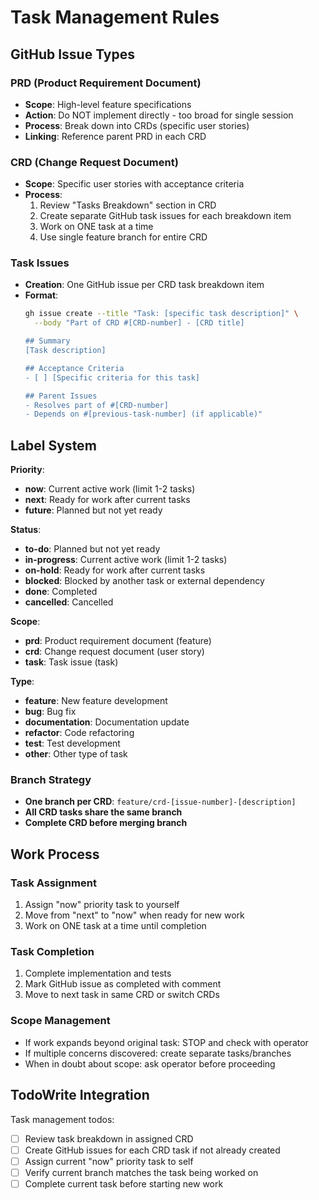 # Task Management Rules

## GitHub Issue Types

### PRD (Product Requirement Document)
- **Scope**: High-level feature specifications  
- **Action**: Do NOT implement directly - too broad for single session
- **Process**: Break down into CRDs (specific user stories)
- **Linking**: Reference parent PRD in each CRD

### CRD (Change Request Document)  
- **Scope**: Specific user stories with acceptance criteria
- **Process**: 
  1. Review "Tasks Breakdown" section in CRD
  2. Create separate GitHub task issues for each breakdown item
  3. Work on ONE task at a time
  4. Use single feature branch for entire CRD

### Task Issues
- **Creation**: One GitHub issue per CRD task breakdown item
- **Format**:
  ```bash
  gh issue create --title "Task: [specific task description]" \
    --body "Part of CRD #[CRD-number] - [CRD title]
  
  ## Summary
  [Task description]
  
  ## Acceptance Criteria
  - [ ] [Specific criteria for this task]
  
  ## Parent Issues
  - Resolves part of #[CRD-number]
  - Depends on #[previous-task-number] (if applicable)"
  ```

##  Label System
**Priority**:
- **now**: Current active work (limit 1-2 tasks)
- **next**: Ready for work after current tasks
- **future**: Planned but not yet ready

**Status**:
- **to-do**: Planned but not yet ready
- **in-progress**: Current active work (limit 1-2 tasks)
- **on-hold**: Ready for work after current tasks
- **blocked**: Blocked by another task or external dependency
- **done**: Completed
- **cancelled**: Cancelled

**Scope**:
- **prd**: Product requirement document (feature)
- **crd**: Change request document (user story)
- **task**: Task issue (task)

**Type**:
- **feature**: New feature development
- **bug**: Bug fix
- **documentation**: Documentation update
- **refactor**: Code refactoring
- **test**: Test development
- **other**: Other type of task

### Branch Strategy
- **One branch per CRD**: `feature/crd-[issue-number]-[description]`
- **All CRD tasks share the same branch**
- **Complete CRD before merging branch**

## Work Process

### Task Assignment
1. Assign "now" priority task to yourself
2. Move from "next" to "now" when ready for new work
3. Work on ONE task at a time until completion

### Task Completion
1. Complete implementation and tests
2. Mark GitHub issue as completed with comment
3. Move to next task in same CRD or switch CRDs

### Scope Management
- If work expands beyond original task: STOP and check with operator
- If multiple concerns discovered: create separate tasks/branches
- When in doubt about scope: ask operator before proceeding

## TodoWrite Integration
Task management todos:
- [ ] Review task breakdown in assigned CRD
- [ ] Create GitHub issues for each CRD task if not already created
- [ ] Assign current "now" priority task to self
- [ ] Verify current branch matches the task being worked on
- [ ] Complete current task before starting new work